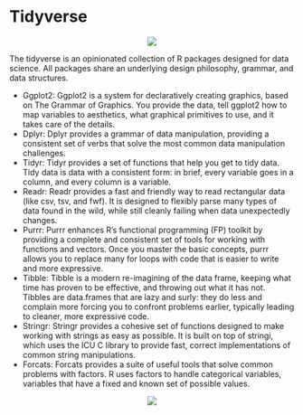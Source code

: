 # Tidyverse

<p align="center">
  <img src=https://www.tidyverse.org/images/tidyverse-default.png />
</p>

The tidyverse is an opinionated collection of R packages designed for data science. All packages share an underlying design philosophy, grammar, and data structures.

* Ggplot2: Ggplot2 is a system for declaratively creating graphics, based on The Grammar of Graphics. You provide the data, tell ggplot2 how to map variables to aesthetics, what graphical primitives to use, and it takes care of the details.
* Dplyr: Dplyr provides a grammar of data manipulation, providing a consistent set of verbs that solve the most common data manipulation challenges.
* Tidyr: Tidyr provides a set of functions that help you get to tidy data. Tidy data is data with a consistent form: in brief, every variable goes in a column, and every column is a variable.
* Readr: Readr provides a fast and friendly way to read rectangular data (like csv, tsv, and fwf). It is designed to flexibly parse many types of data found in the wild, while still cleanly failing when data unexpectedly changes.
* Purrr: Purrr enhances R’s functional programming (FP) toolkit by providing a complete and consistent set of tools for working with functions and vectors. Once you master the basic concepts, purrr allows you to replace many for loops with code that is easier to write and more expressive. 
* Tibble: Tibble is a modern re-imagining of the data frame, keeping what time has proven to be effective, and throwing out what it has not. Tibbles are data.frames that are lazy and surly: they do less and complain more forcing you to confront problems earlier, typically leading to cleaner, more expressive code.
* Stringr: Stringr provides a cohesive set of functions designed to make working with strings as easy as possible. It is built on top of stringi, which uses the ICU C library to provide fast, correct implementations of common string manipulations.
* Forcats: Forcats provides a suite of useful tools that solve common problems with factors. R uses factors to handle categorical variables, variables that have a fixed and known set of possible values.

<p align="center">
  <img src=https://miro.medium.com/max/917/0*OY7eFSIP42EiNXED />
</p>


